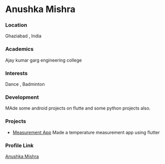 # Anushka Mishra

### Location

Ghaziabad , India

### Academics

Ajay kumar garg engineering college

### Interests

Dance , Badminton

### Development

MAde some  android projects on flutte and some python projects also.

### Projects

- [Measurement App](https://github.com/Anushka1211300/Length_Temperature-measurement-App-flutter-) Made a temperature measurement app using flutter 

### Profile Link

[Anushka Mishra](https://github.com/Anushka1211300)